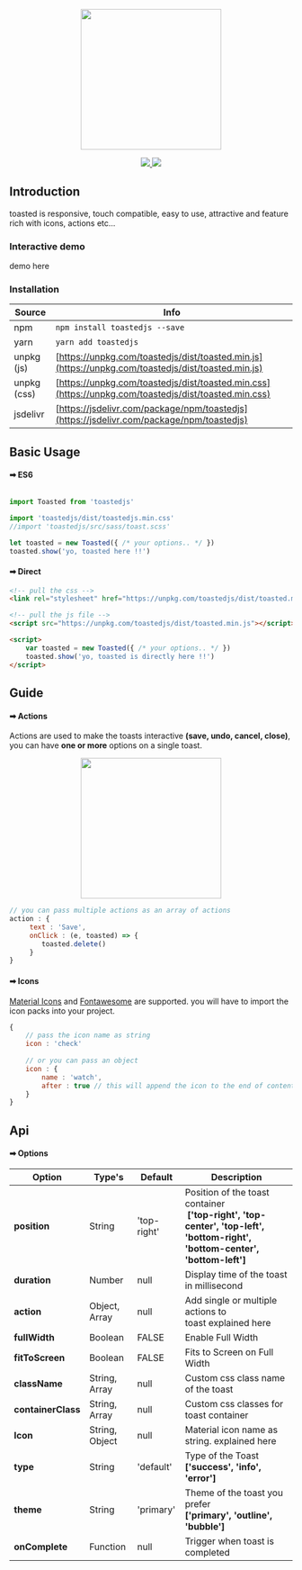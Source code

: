 <p align="center">
    <a href="https://github.com/shakee93/vue-toasted" target="_blank">
    <img width="250"src="https://shakee93.github.io/toastedjs/src/assets/logo.svg">
    </a>
</p> 

<p align="center">
  <a href="https://www.npmjs.com/toastedjs"><img src="https://img.shields.io/npm/v/toastedjs.svg?style=flat-square"/> 
  <img src="https://img.shields.io/npm/dm/toastedjs.svg?style=flat-square"/></a>
</p>

## Introduction

toasted is responsive, touch compatible, easy to use, attractive and feature rich with icons, actions etc...

### Interactive demo

demo here

### Installation

**Source**|**Info**
-----|-----
npm | `npm install toastedjs --save`
yarn | `yarn add toastedjs`
unpkg (js) | [https://unpkg.com/toastedjs/dist/toasted.min.js](https://unpkg.com/toastedjs/dist/toasted.min.js)
unpkg (css) | [https://unpkg.com/toastedjs/dist/toasted.min.css](https://unpkg.com/toastedjs/dist/toasted.min.css)
jsdelivr | [https://jsdelivr.com/package/npm/toastedjs](https://jsdelivr.com/package/npm/toastedjs)

## Basic Usage 

#### ➡ ES6
```javascript

import Toasted from 'toastedjs'

import 'toastedjs/dist/toastedjs.min.css'  
//import 'toastedjs/src/sass/toast.scss'

let toasted = new Toasted({ /* your options.. */ })
toasted.show('yo, toasted here !!')

```

#### ➡ Direct
```html
<!-- pull the css -->
<link rel="stylesheet" href="https://unpkg.com/toastedjs/dist/toasted.min.css">

<!-- pull the js file -->
<script src="https://unpkg.com/toastedjs/dist/toasted.min.js"></script>

<script>
    var toasted = new Toasted({ /* your options.. */ })
    toasted.show('yo, toasted is directly here !!')
</script>
```

## Guide 

#### ➡ Actions

Actions are used to make the toasts interactive **(save, undo, cancel, close)**, you can have **one or more** options on a single toast.

<p align="center">
    <img width="250"src="https://shakee93.github.io/vue-toasted/assets/images/action-preview.jpg">
</p> 

```javascript
// you can pass multiple actions as an array of actions
action : {
     text : 'Save',
     onClick : (e, toasted) => {
        toasted.delete()
     }
}
```

#### ➡ Icons

[Material Icons](http://google.github.io/material-design-icons/) and [Fontawesome](http://fontawesome.io/cheatsheet/) are supported. you will have to import the icon packs into your project.

```javascript
{
    // pass the icon name as string
    icon : 'check'
    
    // or you can pass an object
    icon : {
        name : 'watch',
        after : true // this will append the icon to the end of content
    }
}
```

## Api

#### ➡ Options

**Option**|**Type's**|**Default**|**Description**
-----|-----|-----|-----
**position**|String|'top-right'|Position of the toast container <br> **['top-right', 'top-center', 'top-left', 'bottom-right', 'bottom-center', 'bottom-left']**
**duration**|Number|null|Display time of the toast in millisecond
**action**|Object, Array|null|Add single or multiple actions to toast explained here
**fullWidth**|Boolean|FALSE|Enable Full Width
**fitToScreen**|Boolean|FALSE|Fits to Screen on Full Width
**className**|String, Array|null|Custom css class name of the toast
**containerClass**|String, Array|null|Custom css classes for toast container
**Icon**|String, Object|null|Material icon name as string. explained here
**type**|String|'default'|Type of the Toast <br> **['success', 'info', 'error']**
**theme**|String|'primary'|Theme of the toast you prefer <br> **['primary', 'outline', 'bubble']**
**onComplete**|Function|null|Trigger when toast is completed
